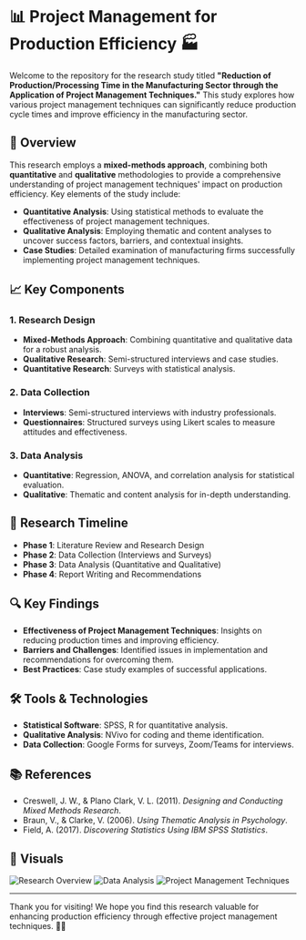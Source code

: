 # 📊 Project Management for Production Efficiency 🏭

Welcome to the repository for the research study titled **"Reduction of Production/Processing Time in the Manufacturing Sector through the Application of Project Management Techniques."** This study explores how various project management techniques can significantly reduce production cycle times and improve efficiency in the manufacturing sector.

## 📖 Overview

This research employs a **mixed-methods approach**, combining both **quantitative** and **qualitative** methodologies to provide a comprehensive understanding of project management techniques' impact on production efficiency. Key elements of the study include:

- **Quantitative Analysis**: Using statistical methods to evaluate the effectiveness of project management techniques.
- **Qualitative Analysis**: Employing thematic and content analyses to uncover success factors, barriers, and contextual insights.
- **Case Studies**: Detailed examination of manufacturing firms successfully implementing project management techniques.

## 📈 Key Components

### 1. Research Design
- **Mixed-Methods Approach**: Combining quantitative and qualitative data for a robust analysis.
- **Qualitative Research**: Semi-structured interviews and case studies.
- **Quantitative Research**: Surveys with statistical analysis.

### 2. Data Collection
- **Interviews**: Semi-structured interviews with industry professionals.
- **Questionnaires**: Structured surveys using Likert scales to measure attitudes and effectiveness.

### 3. Data Analysis
- **Quantitative**: Regression, ANOVA, and correlation analysis for statistical evaluation.
- **Qualitative**: Thematic and content analysis for in-depth understanding.

## 📅 Research Timeline

- **Phase 1**: Literature Review and Research Design
- **Phase 2**: Data Collection (Interviews and Surveys)
- **Phase 3**: Data Analysis (Quantitative and Qualitative)
- **Phase 4**: Report Writing and Recommendations

## 🔍 Key Findings

- **Effectiveness of Project Management Techniques**: Insights on reducing production times and improving efficiency.
- **Barriers and Challenges**: Identified issues in implementation and recommendations for overcoming them.
- **Best Practices**: Case study examples of successful applications.

## 🛠 Tools & Technologies

- **Statistical Software**: SPSS, R for quantitative analysis.
- **Qualitative Analysis**: NVivo for coding and theme identification.
- **Data Collection**: Google Forms for surveys, Zoom/Teams for interviews.

## 📚 References

- Creswell, J. W., & Plano Clark, V. L. (2011). *Designing and Conducting Mixed Methods Research*.
- Braun, V., & Clarke, V. (2006). *Using Thematic Analysis in Psychology*.
- Field, A. (2017). *Discovering Statistics Using IBM SPSS Statistics*.

## 🎨 Visuals

![Research Overview](https://example.com/research_overview.png)
![Data Analysis](https://example.com/data_analysis.png)
![Project Management Techniques](https://example.com/project_management_techniques.png)

---

Thank you for visiting! We hope you find this research valuable for enhancing production efficiency through effective project management techniques. 🚀🔧

